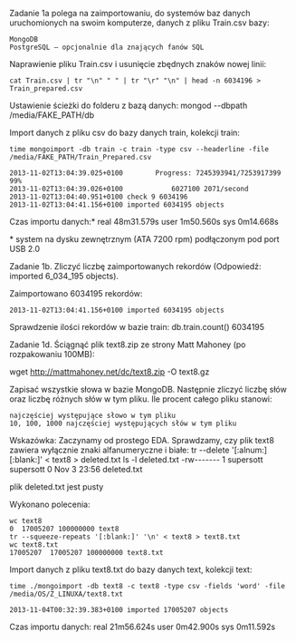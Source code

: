 Zadanie 1a polega na zaimportowaniu, do systemów baz danych uruchomionych na swoim komputerze, danych z pliku Train.csv bazy:

    MongoDB
    PostgreSQL – opcjonalnie dla znających fanów SQL

Naprawienie pliku Train.csv i usunięcie zbędnych znaków nowej linii:

	cat Train.csv | tr "\n" " " | tr "\r" "\n" | head -n 6034196 > Train_prepared.csv

Ustawienie ścieżki do folderu z bazą danych:
	mongod --dbpath /media/FAKE_PATH/db

Import danych z pliku csv do bazy danych train, kolekcji train:

	time mongoimport -db train -c train -type csv --headerline -file /media/FAKE_PATH/Train_Prepared.csv

	2013-11-02T13:04:39.025+0100 		Progress: 7245393941/7253917399	99%
	2013-11-02T13:04:39.026+0100 			6027100	2071/second
	2013-11-02T13:04:40.951+0100 check 9 6034196
	2013-11-02T13:04:41.156+0100 imported 6034195 objects

Czas importu danych:*
	real	48m31.579s
	user	1m50.560s
	sys	0m14.668s

\* system na dysku zewnętrznym (ATA 7200 rpm) podłączonym pod port USB 2.0 


Zadanie 1b. Zliczyć liczbę zaimportowanych rekordów (Odpowiedź: imported 6_034_195 objects).

Zaimportowano 6034195 rekordów:
	
	2013-11-02T13:04:41.156+0100 imported 6034195 objects

Sprawdzenie ilości rekordów w bazie train:
	db.train.count()
	6034195

Zadanie 1d. Ściągnąć plik text8.zip ze strony Matt Mahoney (po rozpakowaniu 100MB):

wget http://mattmahoney.net/dc/text8.zip -O text8.gz

Zapisać wszystkie słowa w bazie MongoDB. Następnie zliczyć liczbę słów oraz liczbę różnych słów w tym pliku. Ile procent całego pliku stanowi:

    najczęściej występujące słowo w tym pliku
    10, 100, 1000 najczęściej występujących słów w tym pliku

Wskazówka: Zaczynamy od prostego EDA. Sprawdzamy, czy plik text8 zawiera wyłącznie znaki alfanumeryczne i białe:
	tr --delete '[:alnum:][:blank:]' < text8 > deleted.txt
	ls -l deleted.txt
	-rw------- 1 supersott supersott 0 Nov  3 23:56 deleted.txt

plik deleted.txt jest pusty

Wykonano polecenia:

	wc text8
	0  17005207 100000000 text8
	tr --squeeze-repeats '[:blank:]' '\n' < text8 > text8.txt
	wc text8.txt
	17005207  17005207 100000000 text8.txt

Import danych z pliku text8.txt do bazy danych text, kolekcji text:

	time ./mongoimport -db text8 -c text8 -type csv -fields 'word' -file /media/OS/Z_LINUXA/text8.txt

	2013-11-04T00:32:39.383+0100 imported 17005207 objects

Czas importu danych:
	real	21m56.624s
	user	0m42.900s
	sys	0m11.592s
